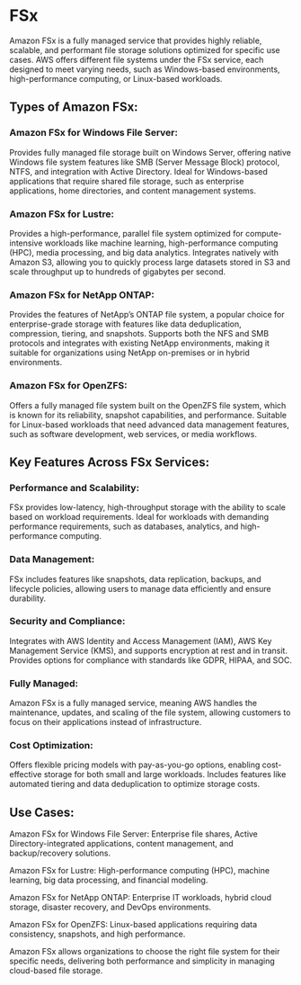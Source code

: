 # FSx
Amazon FSx is a fully managed service that provides highly reliable, scalable, and performant file storage solutions optimized for specific use cases. AWS offers different file systems under the FSx service, each designed to meet varying needs, such as Windows-based environments, high-performance computing, or Linux-based workloads.

## Types of Amazon FSx:

### Amazon FSx for Windows File Server:

Provides fully managed file storage built on Windows Server, offering native Windows file system features like SMB (Server Message Block) protocol, NTFS, and integration with Active Directory.
Ideal for Windows-based applications that require shared file storage, such as enterprise applications, home directories, and content management systems.
### Amazon FSx for Lustre:

Provides a high-performance, parallel file system optimized for compute-intensive workloads like machine learning, high-performance computing (HPC), media processing, and big data analytics.
Integrates natively with Amazon S3, allowing you to quickly process large datasets stored in S3 and scale throughput up to hundreds of gigabytes per second.
### Amazon FSx for NetApp ONTAP:

Provides the features of NetApp’s ONTAP file system, a popular choice for enterprise-grade storage with features like data deduplication, compression, tiering, and snapshots.
Supports both the NFS and SMB protocols and integrates with existing NetApp environments, making it suitable for organizations using NetApp on-premises or in hybrid environments.
### Amazon FSx for OpenZFS:

Offers a fully managed file system built on the OpenZFS file system, which is known for its reliability, snapshot capabilities, and performance.
Suitable for Linux-based workloads that need advanced data management features, such as software development, web services, or media workflows.
## Key Features Across FSx Services:

### Performance and Scalability:

FSx provides low-latency, high-throughput storage with the ability to scale based on workload requirements.
Ideal for workloads with demanding performance requirements, such as databases, analytics, and high-performance computing.

### Data Management:

FSx includes features like snapshots, data replication, backups, and lifecycle policies, allowing users to manage data efficiently and ensure durability.

### Security and Compliance:

Integrates with AWS Identity and Access Management (IAM), AWS Key Management Service (KMS), and supports encryption at rest and in transit.
Provides options for compliance with standards like GDPR, HIPAA, and SOC.
### Fully Managed:

Amazon FSx is a fully managed service, meaning AWS handles the maintenance, updates, and scaling of the file system, allowing customers to focus on their applications instead of infrastructure.
### Cost Optimization:

Offers flexible pricing models with pay-as-you-go options, enabling cost-effective storage for both small and large workloads.
Includes features like automated tiering and data deduplication to optimize storage costs.

## Use Cases:
Amazon FSx for Windows File Server: Enterprise file shares, Active Directory-integrated applications, content management, and backup/recovery solutions.

Amazon FSx for Lustre: High-performance computing (HPC), machine learning, big data processing, and financial modeling.

Amazon FSx for NetApp ONTAP: Enterprise IT workloads, hybrid cloud storage, disaster recovery, and DevOps environments.

Amazon FSx for OpenZFS: Linux-based applications requiring data consistency, snapshots, and high performance.

Amazon FSx allows organizations to choose the right file system for their specific needs, delivering both performance and simplicity in managing cloud-based file storage.